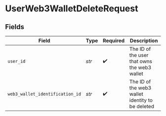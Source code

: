 # UserWeb3WalletDeleteRequest


## Fields

| Field                                            | Type                                             | Required                                         | Description                                      |
| ------------------------------------------------ | ------------------------------------------------ | ------------------------------------------------ | ------------------------------------------------ |
| `user_id`                                        | *str*                                            | :heavy_check_mark:                               | The ID of the user that owns the web3 wallet     |
| `web3_wallet_identification_id`                  | *str*                                            | :heavy_check_mark:                               | The ID of the web3 wallet identity to be deleted |